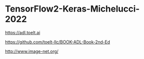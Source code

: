 # TensorFlow2-Keras-Michelucci-2022

 https://adl.toelt.ai
 
 https://github.com/toelt-llc/BOOK-ADL-Book-2nd-Ed
 
 http://www.image-net.org/
